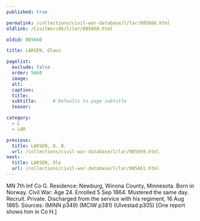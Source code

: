 ```yaml
---
published: true

permalink: /collections/civil-war-database/l/lar/005660.html
oldlink: /CivilWar/db/l/lar/005660.html

oldid: 005660

title: LARSEN, Olaus

pagelist:
  exclude: false
  order: 5660
  image: 
  alt:
  caption:
  title:
  subtitle:      # Defaults to page subtitle
  teaser:

category: 
  - L 
  - LAR

previous:
  title: LARSEN, O. B.
  url: /collections/civil-war-database/l/lar/005659.html  
next:
  title: LARSEN, Ole
  url: /collections/civil-war-database/l/lar/005661.html   
---
```

MN 7th Inf Co G. Residence: Newburg, Winona County, Minnesota. Born in Norway. Civil War: Age 24. Enrolled 5 Sep 1864. Mustered the same day. Recruit. Private. Discharged from the service with his regiment, 16 Aug 1865. Sources: (MINN p349) (MCIW p381) (Ulvestad p305) [One report shows him in Co H.]